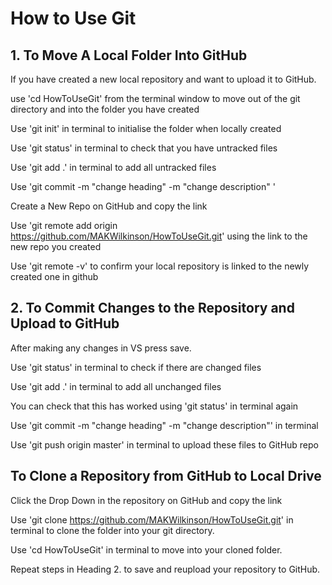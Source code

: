 # How to Use Git

## 1. To Move A Local Folder Into GitHub

If you have created a new local repository and want to upload it to GitHub.

use 'cd HowToUseGit' from the terminal window to move out of the git directory and into the folder you have created

Use 'git init' in terminal to initialise the folder when locally created

Use  'git status' in terminal to check that you have untracked files

Use 'git add .' in terminal to add all untracked files

Use 'git commit -m "change heading" -m "change description" '

Create a New Repo on GitHub and copy the link

Use 'git remote add origin https://github.com/MAKWilkinson/HowToUseGit.git' using the link to the new repo you created

Use 'git remote -v' to confirm your local repository is linked to the newly created one in github

## 2. To Commit Changes to the Repository and Upload to GitHub

After making any changes in VS press save.

Use 'git status' in terminal to check if there are changed files

Use 'git add .' in terminal to add all unchanged files

You can check that this has worked using 'git status' in terminal again 

Use 'git commit -m "change heading" -m "change description"' in terminal

Use 'git push origin master' in terminal to upload these files to GitHub repo

## To Clone a Repository from GitHub to Local Drive

Click the Drop Down in the repository on GitHub and copy the link 

Use 'git clone https://github.com/MAKWilkinson/HowToUseGit.git' in terminal to clone the folder into your git directory.

Use 'cd HowToUseGit' in terminal to move into your cloned folder.

Repeat steps in Heading 2. to save and reupload your repository to GitHub.


